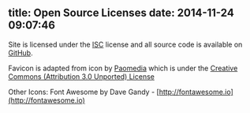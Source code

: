 title: Open Source Licenses
date: 2014-11-24 09:07:46
---

Site is licensed under the [ISC](http://choosealicense.com/licenses/isc/) license and all source code is available on [GitHub](https://github.com/aig787/aaronscottgriffin.com).

Favicon is adapted from icon by [Paomedia](https://www.iconfinder.com/paomedia) which is under the [Creative Commons (Attribution 3.0 Unported) License](https://creativecommons.org/licenses/by/3.0/us/)

Other Icons: Font Awesome by Dave Gandy - [http://fontawesome.io](http://fontawesome.io)
